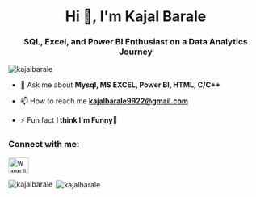 <h1 align="center">Hi 👋, I'm Kajal Barale</h1>
<h3 align="center">SQL, Excel, and Power BI Enthusiast on a Data Analytics Journey</h3>

<p align="left"> <img src="https://komarev.com/ghpvc/?username=kajalbarale&label=Profile%20views&color=0e75b6&style=flat" alt="kajalbarale" /> </p>

- 💬 Ask me about **Mysql, MS EXCEL, Power BI, HTML, C/C++**

- 📫 How to reach me **kajalbarale9922@gmail.com**

- ⚡ Fun fact **I think I'm Funny🤔**

<h3 align="left">Connect with me:</h3>
<p align="left">
<a href="https://linkedin.com/in/www.linkedin.com/in/ kajal-barale" target="blank"><img align="center" src="https://raw.githubusercontent.com/rahuldkjain/github-profile-readme-generator/master/src/images/icons/Social/linked-in-alt.svg" alt="www.linkedin.com/in/ kajal-barale" height="30" width="40" /></a>
</p>

<p><img align="left" src="https://github-readme-stats.vercel.app/api/top-langs?username=kajalbarale&show_icons=true&locale=en&layout=compact" alt="kajalbarale" /></p>

<p>&nbsp;<img align="center" src="https://github-readme-stats.vercel.app/api?username=kajalbarale&show_icons=true&locale=en" alt="kajalbarale" /></p>

